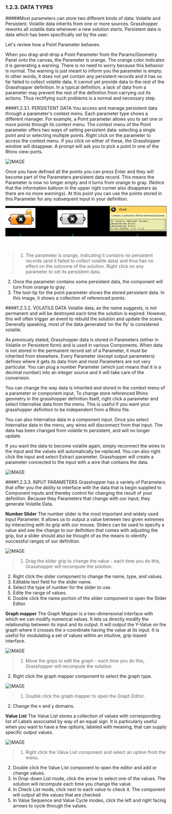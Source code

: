 ### 1.2.3. DATA TYPES

#####Most parameters can store two different kinds of data: Volatile and Persistent. Volatile data inherits from one or more sources. Grasshopper reworks all volatile data whenever a new solution starts. Persistent data is data which has been specifically set by the user.

Let's review how a Point Parameter behaves.

When you drag-and-drop a Point Parameter from the Params/Geometry Panel onto the canvas, the Parameter is orange. The orange color indicates it is generating a warning. There is no need to worry because this behavior is normal. The warning is just meant to inform you the parameter is empty. In other words, it does not yet contain any persistent records and it has so far failed to collect volatile data. It cannot yet provide data to the rest of the Grasshopper definition.  In a typical definition, a lack of data from a parameter may prevent the rest of the definition from carrying out its actions. Thus rectifying such problems is a normal and necessary step. 


####1.2.3.1. PERSISTENT DATA
You access and manage persistent data through a parameter's context menu. Each parameter type shows a different manager. For example, a Point parameter allows you to set one or more points through its context menu. The context menu of the Point parameter offers two ways of setting persistent data: selecting a single point and or selecting multiple points. Right click on the parameter to access the context menu. If you click on either of these, the Grasshopper window will disappear. A prompt will ask you to pick a point in one of the Rhino view-ports.

![IMAGE](images/1-2-3/1-2-3_001-set-multiple-points.png)

Once you have defined all the points you can press Enter and they will become part of the Parameters persistent data record. This means the Parameter is now no longer empty and it turns from orange to gray. (Notice that the information balloon in the upper right corner also disappears as there are no more warnings). At this point you can use the points stored in this Parameter for any subsequent input in your definition.

![IMAGE](images/1-2-3/1-2-3_002-parameter-persistent-data.png)
>1. The parameter is orange, indicating it contains no persistent records (and it failed to collect volatile data) and thus has no effect on the outcome of the solution. Right click on any parameter to set its persistent data.
2. Once the parameter contains some persistent data, the component will turn from orange to gray.
3. The tool-tip for the point parameter shows the stored persistent data. In this image, it shows a collection of referenced points.

####1.2.3.2. VOLATILE DATA
Volatile data, as the name suggests, is not permanent and will be destroyed each time the solution is expired. However, this will often trigger an event to rebuild the solution and update the scene. Generally speaking, most of the data generated ‘on the fly’ is considered volatile.

As previously stated, Grasshopper data is stored in Parameters (either in Volatile or Persistent form) and is used in various Components. When data is not stored in the permanent record set of a Parameter, it must be inherited from elsewhere. Every Parameter (except output parameters) defines where it gets its data from and most Parameters are not very particular. You can plug a number Parameter (which just means that it is a decimal number) into an integer source and it will take care of the conversion.

You can change the way data is inherited and stored in the context menu of a parameter or component input. To change store referenced Rhino geometry in the grasshopper definition itself, right click a parameter and select Internalise data from the menu. This is useful if you want your grasshopper definition to be independent from a Rhino file.

You can also Internalise data in a component input. Once you select Internalise data in the menu, any wires will disconnect from that input. The data has been changed from volatile to persistent, and will no longer update.

If you want the data to become volatile again, simply reconnect the wires to the input and the values will automatically be replaced. You can also right click the input and select Extract parameter. Grasshopper will create a parameter connected to the input with a wire that contains the data.

![IMAGE](images/1-2-3/1-2-3_003-right-click.png)

####1.2.3.3. INPUT PARAMETERS
Grasshopper has a variety of Parameters that offer you the ability to interface with the data that is begin supplied to Component inputs and thereby control for changing the result of your definition. Because they Parameters that change with our input, they generate Volatile Data.

**Number Slider**
The number slider is the most important and widely used Input Parameter. It allows us to output a value between two given extremes by interacting with its grip with our mouse. Sliders can be used to specify a value and see the change to our deifnition that comes with adjusting the grip, but a slider should also be thought of as the means to identify successful ranges of our definition.

![IMAGE](images/1-2-3/1-2-3_004-number-slider.png)
>1. Drag the slider grip to change the value - each time you do this, Grasshopper will recompute the solution.
2. Right click the slider component to change the name, type, and values.
3. Editable text field for the slider name.
4. Select the type of number for the slider to use.
5. Edite the range of values.
6. Double click the name portion of the slider component to open the Slider Editor.


**Graph mapper**
The Graph Mapper is a two-dimensional interface with which we can modify numerical values. It lets us directly modify the relationship between its input and its output. It will output the Y-Value on the graph where it crosses the x-coordinate having the value at its input. It is useful for modulating a set of values within an intuitive, grip-based interface.

![IMAGE](images/1-2-3/1-2-3_005-graph-mapper-a.png)
>1. Move the grips to edit the graph - each time you do this, Grasshopper will recompute the solution.
2. Right click the graph mapper component to select the graph type.

![IMAGE](images/1-2-3/1-2-3_006-graph-mapper-b.png)
>1. Double click the graph mapper to open the Graph Editor.
2. Change the x and y domains.

**Value List**
The Value List stores a collection of values with corresponding list of Labels associated by way of an equal sign. It is particularly useful when you want to have a few options, labeled with meaning, that can supply specific output values.

![IMAGE](images/1-2-3/1-2-3_007-value-list.png)
>1. Right click the Value List component and select an option from the menu.
2. Double click the Value List component to open the editor and add or change values.
3. In Drop-down List mode, click the arrow to select one of the values. The solution will recompute each time you change the value.
4. In Check List mode, click next to each value to check it. The component will output all the values that are checked.
5. In Value Sequence and Value Cycle modes, click the left and right facing arrows to cycle through the values.
